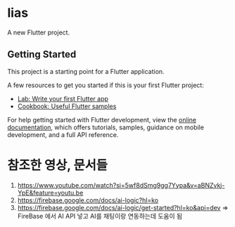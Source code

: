 # lias

A new Flutter project.

## Getting Started

This project is a starting point for a Flutter application.

A few resources to get you started if this is your first Flutter project:

- [Lab: Write your first Flutter app](https://docs.flutter.dev/get-started/codelab)
- [Cookbook: Useful Flutter samples](https://docs.flutter.dev/cookbook)

For help getting started with Flutter development, view the
[online documentation](https://docs.flutter.dev/), which offers tutorials,
samples, guidance on mobile development, and a full API reference.

 # 참조한 영상, 문서들
1. https://www.youtube.com/watch?si=5wf8dSmg9gg7Yypa&v=aBNZvkj-YpE&feature=youtu.be 
2. https://firebase.google.com/docs/ai-logic?hl=ko
3. https://firebase.google.com/docs/ai-logic/get-started?hl=ko&api=dev
=> FireBase 에서 AI API 넣고 AI를 채팅이랑 연동하는데 도움이 됨 
